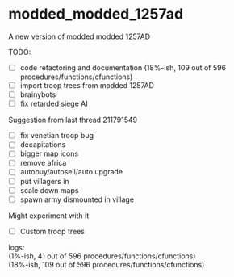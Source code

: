 # modded_modded_1257ad
A new version of modded modded 1257AD


TODO:
- [ ] code refactoring and documentation (18%-ish, 109 out of 596 procedures/functions/cfunctions) 
- [ ] import troop trees from modded 1257AD
- [ ] brainybots 
- [ ] fix retarded siege AI

Suggestion from last thread 211791549
- [ ] fix venetian troop bug
- [ ] decapitations
- [ ] bigger map icons
- [ ] remove africa 
- [ ] autobuy/autosell/auto upgrade
- [ ] put villagers in
- [ ] scale down maps
- [ ] spawn army dismounted in village

Might experiment with it
- [ ] Custom troop trees

logs:  
(1%-ish, 41 out of 596 procedures/functions/cfunctions)   
(18%-ish, 109 out of 596 procedures/functions/cfunctions)  
